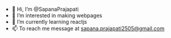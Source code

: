- 👋 Hi, I’m @SapanaPrajapati
- 👀 I’m interested in making webpages
- 🌱 I’m currently learning reactjs
- 📫 To reach me message at sapana.prajapati2505@gmail.com


<!---
SapanaPrajapati/SapanaPrajapati is a ✨ special ✨ repository because its `README.md` (this file) appears on your GitHub profile.
You can click the Preview link to take a look at your changes.
--->
